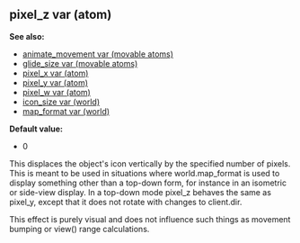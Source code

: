 ## pixel_z var (atom)
**See also:**
*   [animate_movement var (movable
    atoms)](/atom/movable/var/animate_movement)
*   [glide_size var (movable atoms)](/atom/movable/var/glide_size)
*   [pixel_x var (atom)](/atom/var/pixel_x)
*   [pixel_y var (atom)](/atom/var/pixel_y)
*   [pixel_w var (atom)](/atom/var/pixel_w)
*   [icon_size var (world)](/world/var/icon_size)
*   [map_format var (world)](/world/var/map_format)
<!-- -->
**Default value:**
*   0


This displaces the object\'s icon vertically by the specified
number of pixels. This is meant to be used in situations where
world.map_format is used to display something other than a top-down
form, for instance in an isometric or side-view display. In a top-down
mode pixel_z behaves the same as pixel_y, except that it does not rotate
with changes to client.dir. 

This effect is purely visual and
does not influence such things as movement bumping or view() range
calculations.